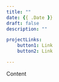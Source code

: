 ```yaml
---
title: ""
date: {{ .Date }}
draft: false
description: ""

projectLinks: 
    button1: Link
    button2: Link

---
```


Content